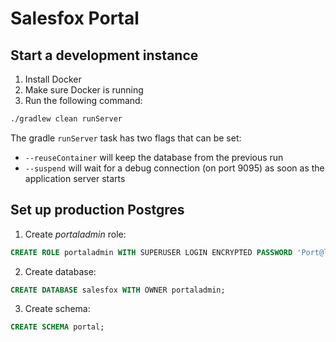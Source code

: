 # Salesfox Portal

## Start a development instance
1. Install Docker
2. Make sure Docker is running
3. Run the following command:
```bash
./gradlew clean runServer
```

The gradle `runServer` task has two flags that can be set:
- `--reuseContainer` will keep the database from the previous run
- `--suspend` will wait for a debug connection (on port 9095) as soon as the application server starts

## Set up production Postgres
1. Create _portaladmin_ role: 
```sql 
CREATE ROLE portaladmin WITH SUPERUSER LOGIN ENCRYPTED PASSWORD 'Port@l!23'
```

2. Create database: 
```sql
CREATE DATABASE salesfox WITH OWNER portaladmin;
```

3. Create schema:
```sql
CREATE SCHEMA portal;
```
